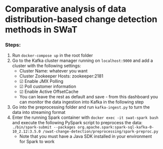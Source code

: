 # Comparative analysis of data distribution-based change detection methods in SWaT
### Steps:
1. Run ```docker-compose up``` in the root folder
2. Go to the Kafka cluster manager running on ```localhost:9000``` and add a cluster with the following settings:
    - Cluster Name: whatever you want
    - Cluster Zookeeper Hosts: zookeeper:2181
    - ☑ Enable JMX Polling
    - ☑ Poll customer information
    - ☑ Enable Active OffsetCache
    - You can leave the rest as default and save - from this dashboard you can monitor the data ingestion into Kafka in the following step
3. Go into the preprocessing folder and run ```kafka-ingest.py``` to turn the data into streaming format
4. Enter the running Spark container with ```docker exec -it swat-spark bash``` and execute the following PySpark script to preprocess the data: ```./bin/spark-submit --packages org.apache.spark:spark-sql-kafka-0-10_2.12:3.5.0 /swat-change-detection/preprocessing/spark-preproc.py```
    - Note that you must have a Java SDK installed in your environment for Spark to work 